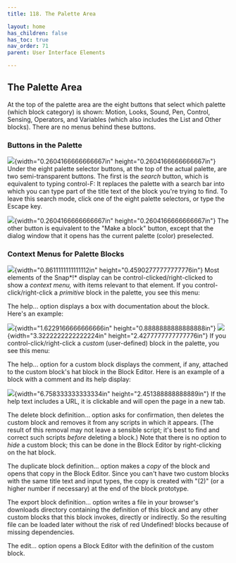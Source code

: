 ```yaml
---
title: 118. The Palette Area

layout: home
has_children: false
has_toc: true
nav_order: 71
parent: User Interface Elements

---
```


 The Palette Area
----------------

At the top of the palette area are the eight buttons that select which
palette (which block category) is shown: Motion, Looks, Sound, Pen,
Control, Sensing, Operators, and Variables (which also includes the List
and Other blocks). There are no menus behind these buttons.

### Buttons in the Palette

![](image1043.png){width="0.2604166666666667in" height="0.2604166666666667in"\}
Under the eight palette selector buttons,
at the top of the actual palette, are two semi-transparent buttons. The
first is the *search* button, which is equivalent to typing control-F:
It replaces the palette with a search bar into which you can type part
of the title text of the block you're trying to find. To leave this
search mode, click one of the eight palette selectors, or type the
Escape key.

![](image1044.png){width="0.2604166666666667in" height="0.2604166666666667in"\}
The other button is equivalent to the
"Make a block" button, except that the dialog window that it opens has
the current palette (color) preselected.

### Context Menus for Palette Blocks

![](image1045.png){width="0.8611111111111112in" height="0.45902777777777776in"\}
Most elements of the Snap*!* display can
be control-clicked/right-clicked to show a *context menu,* with items
relevant to that element. If you control-click/right-click a *primitive*
block in the palette, you see this menu:

The help... option displays a box with documentation about the block.
Here's an example:

![](image1046.png){width="1.6229166666666666in" height="0.8888888888888888in"\}
![](image1047.png){width="3.3222222222222224in" height="2.4277777777777776in"\}
If you control-click/right-click a
*custom* (user-defined) block in the palette, you see this menu:

The help... option for a custom block displays the comment, if any,
attached to the custom block's hat block in the Block Editor. Here is an
example of a block with a comment and its help display:

![](image1048.png){width="6.758333333333334in" height="2.451388888888889in"\}
If the help text includes a URL, it is
clickable and will open the page in a new tab.

The delete block definition... option asks for confirmation, then
deletes the custom block and removes it from any scripts in which it
appears. (The result of this removal may not leave a sensible script;
it's best to find and correct such scripts *before* deleting a block.)
Note that there is no option to *hide* a custom block; this can be done
in the Block Editor by right-clicking on the hat block.

The duplicate block definition... option makes a *copy* of the block and
opens that copy in the Block Editor. Since you can't have two custom
blocks with the same title text and input types, the copy is created
with "(2)" (or a higher number if necessary) at the end of the block
prototype.

The export block definition... option writes a file in your browser's
downloads directory containing the definition of this block and any
other custom blocks that this block invokes, directly or indirectly. So
the resulting file can be loaded later without the risk of red
Undefined! blocks because of missing dependencies.

The edit... option opens a Block Editor with the definition of the
custom block.

